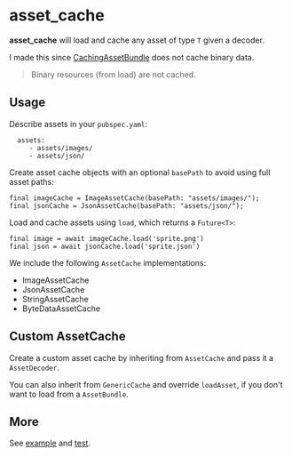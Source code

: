 # asset_cache

**asset_cache** will load and cache any asset of type `T` given a decoder. 

I made this since [CachingAssetBundle](https://api.flutter.dev/flutter/services/CachingAssetBundle-class.html) does not cache binary data.

> Binary resources (from load) are not cached.

## Usage

Describe assets in your `pubspec.yaml`:

```
  assets:
     - assets/images/
     - assets/json/
```

Create asset cache objects with an optional `basePath` to avoid using full asset paths:

```
final imageCache = ImageAssetCache(basePath: "assets/images/");
final jsonCache = JsonAssetCache(basePath: "assets/json/");
```

Load and cache assets using `load`, which returns a `Future<T>`:

```
final image = await imageCache.load('sprite.png')
final json = await jsonCache.load('sprite.json')
```

We include the following `AssetCache` implementations:

- ImageAssetCache
- JsonAssetCache
- StringAssetCache
- ByteDataAssetCache

## Custom AssetCache

Create a custom asset cache by inheriting from `AssetCache` and pass it a `AssetDecoder`.

You can also inherit from `GenericCache` and override `loadAsset`, if you don't want to load from a `AssetBundle`.

## More

See [example](example) and [test](test).

